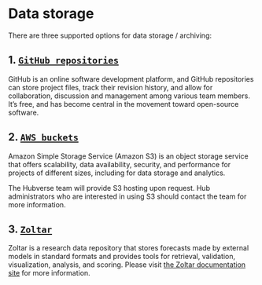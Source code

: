 # Data storage

There are three supported options for data storage / archiving:

## 1. [`GitHub repositories`](https://docs.github.com/en/repositories)  

GitHub is an online software development platform, and GitHub repositories can store project files, track their revision history, and allow for collaboration, discussion and management among various team members. It’s free, and has become central in the movement toward open-source software.  


## 2. [`AWS buckets`](https://docs.aws.amazon.com/AmazonS3/latest/userguide/Welcome.html)  

Amazon Simple Storage Service (Amazon S3) is an object storage service that offers scalability, data availability, security, and performance for projects of different sizes, including for data storage and analytics.  

The Hubverse team will provide S3 hosting upon request. Hub administrators who are interested in using S3 should contact the team for more information.


## 3. [`Zoltar`](https://zoltardata.com/about) 

Zoltar is a research data repository that stores forecasts made by external models in standard formats and provides tools for retrieval, validation, visualization, analysis, and scoring. Please visit [the Zoltar documentation site](https://docs.zoltardata.com/) for more information.
